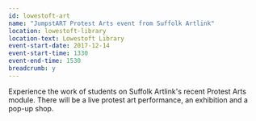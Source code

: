 ```yaml
---
id: lowestoft-art
name: "JumpstART Protest Arts event from Suffolk Artlink"
location: lowestoft-library
location-text: Lowestoft Library
event-start-date: 2017-12-14
event-start-time: 1330
event-end-time: 1530
breadcrumb: y
---
```


Experience the work of students on Suffolk Artlink's recent Protest Arts module. There will be a live protest art performance, an exhibition and a pop-up shop.
